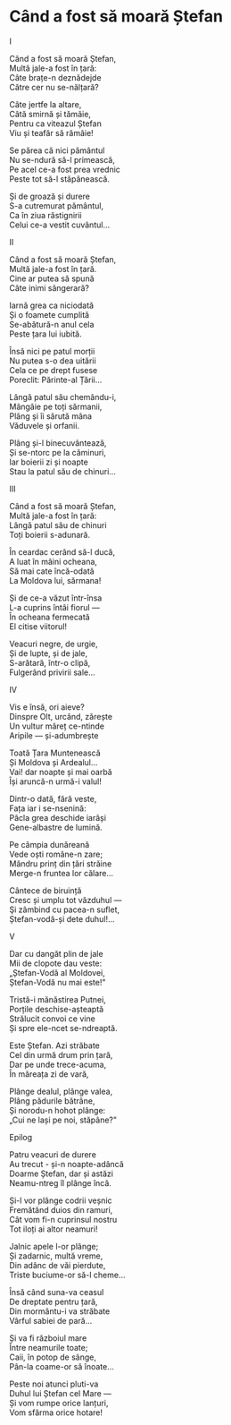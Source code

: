 # Când a fost să moară Ștefan

I

Când a fost să moară Ștefan,\
Multă jale-a fost în țară:\
Câte brațe-n deznădejde\
Către cer nu se-nălțară?

Câte jertfe la altare,\
Câtă smirnă și tămâie,\
Pentru ca viteazul Ștefan\
Viu și teafăr să rămâie!

Se părea că nici pământul\
Nu se-ndură să-l primească,\
Pe acel ce-a fost prea vrednic\
Peste tot să-l stăpânească.

Și de groază și durere\
S-a cutremurat pământul,\
Ca în ziua răstignirii\
Celui ce-a vestit cuvântul...

II

Când a fost să moară Ștefan,\
Multă jale-a fost în țară.\
Cine ar putea să spună\
Câte inimi sângerară?

Iarnă grea ca niciodată\
Și o foamete cumplită\
Se-abătură-n anul cela\
Peste țara lui iubită.

Însă nici pe patul morții\
Nu putea s-o dea uitării\
Cela ce pe drept fusese\
Poreclit: Părinte-al Țării...

Lângă patul său chemându-i,\
Mângâie pe toți sărmanii,\
Plâng și îi sărută mâna\
Văduvele și orfanii.

Plâng și-l binecuvântează,\
Și se-ntorc pe la căminuri,\
Iar boierii zi și noapte\
Stau la patul său de chinuri...

III

Când a fost să moară Ștefan,\
Multă jale-a fost în țară:\
Lângă patul său de chinuri\
Toți boierii s-adunară.

În ceardac cerând să-l ducă,\
A luat în mâini ocheana,\
Să mai cate încă-odată\
La Moldova lui, sărmana!

Și de ce-a văzut într-însa\
L-a cuprins întâi fiorul —\
În ocheana fermecată\
El citise viitorul!

Veacuri negre, de urgie,\
Și de lupte, și de jale,\
S-arătară, într-o clipă,\
Fulgerând privirii sale...

IV

Vis e însă, ori aieve?\
Dinspre Olt, urcând, zărește\
Un vultur măreț ce-ntinde\
Aripile — și-adumbrește

Toată Țara Muntenească\
Și Moldova și Ardealul...\
Vai! dar noapte și mai oarbă\
Își aruncă-n urmă-i valul!

Dintr-o dată, fără veste,\
Fața iar i se-nsenină:\
Pâcla grea deschide iarăși\
Gene-albastre de lumină.

Pe câmpia dunăreană\
Vede oști române-n zare;\
Mândru prinț din țări străine\
Merge-n fruntea lor călare...

Cântece de biruință\
Cresc și umplu tot văzduhul —\
Şi zâmbind cu pacea-n suflet,\
Ștefan-vodă-și dete duhul!...

V

Dar cu dangăt plin de jale\
Mii de clopote dau veste:\
„Ștefan-Vodă al Moldovei,\
Ștefan-Vodă nu mai este!"

Tristă-i mănăstirea Putnei,\
Porțile deschise-așteaptă\
Strălucit convoi ce vine\
Și spre ele-ncet se-ndreaptă.

Este Ștefan. Azi străbate\
Cel din urmă drum prin țară,\
Dar pe unde trece-acuma,\
În măreața zi de vară,

Plânge dealul, plânge valea,\
Plâng pădurile bătrâne,\
Și norodu-n hohot plânge:\
„Cui ne lași pe noi, stăpâne?"

Epilog

Patru veacuri de durere\
Au trecut - și-n noapte-adâncă\
Doarme Ștefan, dar și astăzi\
Neamu-ntreg îl plânge încă.

Și-l vor plânge codrii veșnic\
Fremătând duios din ramuri,\
Cât vom fi-n cuprinsul nostru\
Tot iloți ai altor neamuri!

Jalnic apele l-or plânge;\
Și zadarnic, multă vreme,\
Din adânc de văi pierdute,\
Triste buciume-or să-l cheme...

Însă când suna-va ceasul\
De dreptate pentru țară,\
Din mormântu-i va străbate\
Vârful sabiei de pară...

Și va fi războiul mare\
Între neamurile toate;\
Caii, în potop de sânge,\
Pân-la coame-or să înoate...

Peste noi atunci pluti-va\
Duhul lui Ștefan cel Mare —\
Și vom rumpe orice lanțuri,\
Vom sfărma orice hotare!
